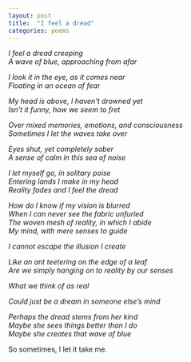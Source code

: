 ```yaml
---
layout: post
title:  "I feel a dread"
categories: poems
---
```


_I feel a dread creeping  
A wave of blue, approaching from afar_  

_I look it in the eye, as it comes near  
Floating in an ocean of fear_  

_My head is above, I haven’t drowned yet  
Isn’t it funny, how we seem to fret_  

_Over mixed memories, emotions, and consciousness  
Sometimes I let the waves take over_  

_Eyes shut, yet completely sober  
A sense of calm in this sea of noise_  

_I let myself go, in solitary poise  
Entering lands I make in my head  
Reality fades and I feel the dread_  

_How do I know if my vision is blurred  
When I can never see the fabric unfurled  
The woven mesh of reality, in which I abide  
My mind, with mere senses to guide_    

_I cannot escape the illusion I create_  

_Like an ant teetering on the edge of a leaf  
Are we simply hanging on to reality by our senses_  

_What we think of as real_  

_Could just be a dream in someone else’s mind_  

_Perhaps the dread stems from her kind  
Maybe she sees things better than I do  
Maybe she creates that wave of blue_  

So sometimes, I let it take me.

<br>
<br>